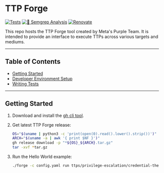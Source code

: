 # TTP Forge

[![Tests](https://github.com/facebookincubator/TTP-Runner/actions/workflows/tests.yaml/badge.svg)](https://github.com/facebookincubator/TTP-Runner/actions/workflows/tests.yaml)
[![🚨 Semgrep Analysis](https://github.com/facebookincubator/TTP-Runner/actions/workflows/semgrep.yaml/badge.svg)](https://github.com/facebookincubator/TTP-Runner/actions/workflows/semgrep.yaml)
[![Renovate](https://github.com/facebookincubator/TTP-Runner/actions/workflows/renovate.yaml/badge.svg)](https://github.com/facebookincubator/TTP-Runner/actions/workflows/renovate.yaml)

This repo hosts the TTP Forge tool created by Meta's Purple Team.
It is intended to provide an interface to execute TTPs across various
targets and mediums.

---

## Table of Contents

- [Getting Started](#getting-started)
- [Developer Environment Setup](docs/dev.md)
- [Writing Tests](docs/testing.md)

---

## Getting Started

1. Download and install the [gh cli tool](https://cli.github.com/).

1. Get latest TTP Forge release:

   ```bash
   OS="$(uname | python3 -c 'print(open(0).read().lower().strip())')"
   ARCH="$(uname -a | awk '{ print $NF }')"
   gh release download -p "*${OS}_${ARCH}.tar.gz"
   tar -xvf *tar.gz
   ```

1. Run the Hello World example:

   ```bash
   ./forge -c config.yaml run ttps/privilege-escalation/credential-theft/hello-world/ttp.yaml
   ```
